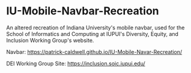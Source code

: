 # IU-Mobile-Navbar-Recreation

An altered recreation of Indiana University's mobile navbar, used for the School of Informatics and Computing at IUPUI's Diversity, Equity, and Inclusion Working Group's website.

Navbar: https://patrick-caldwell.github.io/IU-Mobile-Navar-Recreation/

DEI Working Group Site: https://inclusion.soic.iupui.edu/
